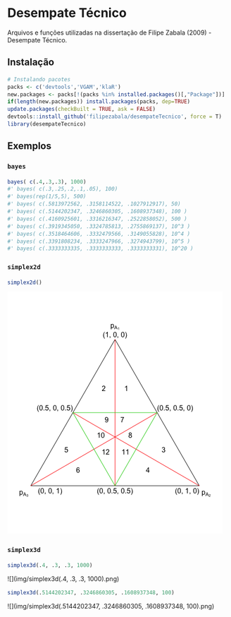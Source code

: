 # Desempate Técnico

Arquivos e funções utilizadas na dissertação de Filipe Zabala (2009) - Desempate Técnico.

## Instalação
```r
# Instalando pacotes
packs <- c('devtools','VGAM','klaR')
new.packages <- packs[!(packs %in% installed.packages()[,"Package"])]
if(length(new.packages)) install.packages(packs, dep=TRUE)
update.packages(checkBuilt = TRUE, ask = FALSE)
devtools::install_github('filipezabala/desempateTecnico', force = T)
library(desempateTecnico)
```

## Exemplos
### `bayes`
```r
bayes( c(.4,.3,.3), 1000)
#' bayes( c(.3,.25,.2,.1,.05), 100)
#' bayes(rep(1/5,5), 500)
#' bayes( c(.5813972562, .3158114522, .1027912917), 50)
#' bayes( c(.5144202347, .3246860305, .1608937348), 100 )
#' bayes( c(.4160925601, .3316216347, .2522858052), 500 )
#' bayes( c(.3919345050, .3324785813, .2755869137), 10^3 )
#' bayes( c(.3518464606, .3332479566, .3149055828), 10^4 )
#' bayes( c(.3391808234, .3333247966, .3274943799), 10^5 )
#' bayes( c(.3333333335, .3333333333, .3333333331), 10^20 )
```

### `simplex2d`
```r
simplex2d()
```
![](img/simplex2d.png)

### `simplex3d`
```r
simplex3d(.4, .3, .3, 1000)
```
![](img/simplex3d(.4, .3, .3, 1000).png)
```r
simplex3d(.5144202347, .3246860305, .1608937348, 100)
```
![](img/simplex3d(.5144202347, .3246860305, .1608937348, 100).png)

